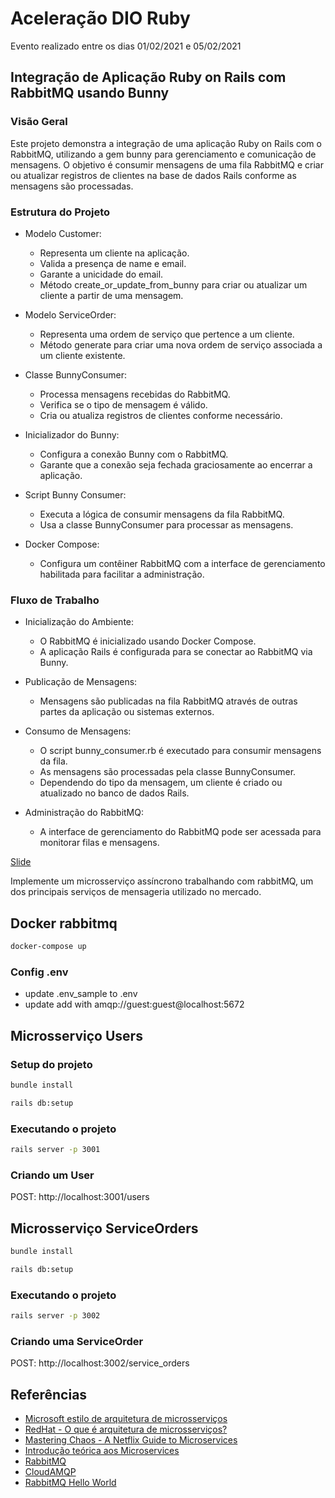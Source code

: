 # Aceleração DIO Ruby

Evento realizado entre os dias 01/02/2021 e 05/02/2021

## Integração de Aplicação Ruby on Rails com RabbitMQ usando Bunny
### Visão Geral
Este projeto demonstra a integração de uma aplicação Ruby on Rails com o RabbitMQ, utilizando a gem bunny para gerenciamento e comunicação de mensagens. O objetivo é consumir mensagens de uma fila RabbitMQ e criar ou atualizar registros de clientes na base de dados Rails conforme as mensagens são processadas.

### Estrutura do Projeto
- Modelo Customer:

  - Representa um cliente na aplicação.
  - Valida a presença de name e email.
  - Garante a unicidade do email.
  - Método create_or_update_from_bunny para criar ou atualizar um cliente a partir de uma mensagem.
- Modelo ServiceOrder:

  - Representa uma ordem de serviço que pertence a um cliente.
  - Método generate para criar uma nova ordem de serviço associada a um cliente existente.
- Classe BunnyConsumer:

  - Processa mensagens recebidas do RabbitMQ.
  - Verifica se o tipo de mensagem é válido.
  - Cria ou atualiza registros de clientes conforme necessário.
- Inicializador do Bunny:

  - Configura a conexão Bunny com o RabbitMQ.
  - Garante que a conexão seja fechada graciosamente ao encerrar a aplicação.
- Script Bunny Consumer:

  - Executa a lógica de consumir mensagens da fila RabbitMQ.
  - Usa a classe BunnyConsumer para processar as mensagens.
- Docker Compose:

  - Configura um contêiner RabbitMQ com a interface de gerenciamento habilitada para facilitar a administração.
### Fluxo de Trabalho
- Inicialização do Ambiente:
  - O RabbitMQ é inicializado usando Docker Compose.
  - A aplicação Rails é configurada para se conectar ao RabbitMQ via Bunny.

- Publicação de Mensagens:
  - Mensagens são publicadas na fila RabbitMQ através de outras partes da aplicação ou sistemas externos.

- Consumo de Mensagens:
  - O script bunny_consumer.rb é executado para consumir mensagens da fila.
  - As mensagens são processadas pela classe BunnyConsumer.
  - Dependendo do tipo da mensagem, um cliente é criado ou atualizado no banco de dados Rails.

- Administração do RabbitMQ:
  - A interface de gerenciamento do RabbitMQ pode ser acessada para monitorar filas e mensagens.

 
[Slide](https://drive.google.com/file/d/1SqsToLomUNzotukQRO7SqiehbwgfFYq4/view?usp=sharing)

Implemente um microsserviço assíncrono trabalhando com rabbitMQ, um dos principais serviços de mensageria utilizado no mercado.

## Docker rabbitmq
```sh
docker-compose up
```
### Config .env
- update .env_sample to .env
- update add with amqp://guest:guest@localhost:5672

## Microsserviço Users

### Setup do projeto

```sh
bundle install
```

```sh
rails db:setup
```

### Executando o projeto

```sh
rails server -p 3001
```

### Criando um User

POST:
http://localhost:3001/users

## Microsserviço ServiceOrders

```sh
bundle install
```

```sh
rails db:setup
```

### Executando o projeto

```sh
rails server -p 3002
```

### Criando uma ServiceOrder

POST:
http://localhost:3002/service_orders

## Referências

- [Microsoft estilo de arquitetura de microsserviços](https://docs.microsoft.com/pt-br/azure/architecture/guide/architecture-styles/microservices)
- [RedHat - O que é arquitetura de microsserviços?](https://www.redhat.com/pt-br/topics/microservices)
- [Mastering Chaos - A Netflix Guide to Microservices](https://www.youtube.com/watch?v=CZ3wIuvmHeM&ab_channel=InfoQ)
- [Introdução teórica aos Microservices](https://www.anchietajunior.com/posts/microservices-introduction/)
- [RabbitMQ](https://www.rabbitmq.com/)
- [CloudAMQP](https://www.cloudamqp.com/)
- [RabbitMQ Hello World](https://www.rabbitmq.com/tutorials/tutorial-one-ruby.html)
